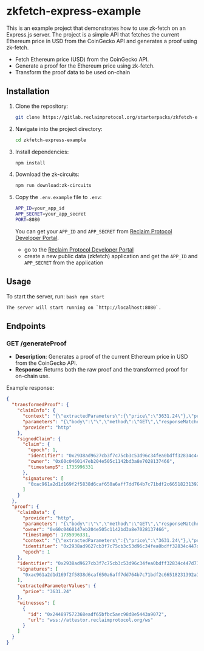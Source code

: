 # zkfetch-express-example

This is an example project that demonstrates how to use zk-fetch on an Express.js server. The project is a simple API that fetches the current Ethereum price in USD from the CoinGecko API and generates a proof using zk-fetch.

- Fetch Ethereum price (USD) from the CoinGecko API.
- Generate a proof for the Ethereum price using zk-fetch.
- Transform the proof data to be used on-chain

## Installation

1. Clone the repository:

    ```bash
    git clone https://gitlab.reclaimprotocol.org/starterpacks/zkfetch-express-example
    ```

2. Navigate into the project directory:

    ```bash
    cd zkfetch-express-example
    ```

3. Install dependencies:

    ```bash
    npm install
    ```

4. Download the zk-circuits:

    ```bash
    npm run download:zk-circuits
    ```

5. Copy the `.env.example` file to `.env`: 

    ```bash
    APP_ID=your_app_id
    APP_SECRET=your_app_secret
    PORT=8080
    ```

    You can get your `APP_ID` and `APP_SECRET` from [Reclaim Protocol Developer Portal](https://dev.reclaimprotocol.org).
    - go to the [Reclaim Protocol Developer Portal](https://dev.reclaimprotocol.org)
    - create a new public data (zkfetch) application and get the `APP_ID` and `APP_SECRET` from the application

## Usage

To start the server, run:
    ```bash
    npm start
    ```

    The server will start running on `http://localhost:8080`.

## Endpoints


### GET /generateProof

- **Description**: Generates a proof of the current Ethereum price in USD from the CoinGecko API.
- **Response**: Returns both the raw proof and the transformed proof for on-chain use.

Example response:

```json
{
  "transformedProof": {
    "claimInfo": {
      "context": "{\"extractedParameters\":{\"price\":\"3631.24\"},\"providerHash\":\"0xf24d5fcf27bb451191f7995e51c600440144d5d590ddf0daed50389498855189\"}",
      "parameters": "{\"body\":\"\",\"method\":\"GET\",\"responseMatches\":[{\"type\":\"regex\",\"value\":\"\\\\{\\\"ethereum\\\":\\\\{\\\"usd\\\":(?\u003Cprice\u003E[\\\\d\\\\.]+)\\\\}\\\\}\"}],\"responseRedactions\":[{\"regex\":\"\\\\{\\\"ethereum\\\":\\\\{\\\"usd\\\":(?\u003Cprice\u003E[\\\\d\\\\.]+)\\\\}\\\\}\"}],\"url\":\"https://api.coingecko.com/api/v3/simple/price?ids=ethereum&vs_currencies=usd\"}",
      "provider": "http"
    },
    "signedClaim": {
      "claim": {
        "epoch": 1,
        "identifier": "0x2938ad9627cb3f7c75cb3c53d96c34fea0bdff32834c447d71660fa48fab4b7e",
        "owner": "0x60c0460147eb204e505c1142bd3a8e7028137466",
        "timestampS": 1735996331
      },
      "signatures": [
        "0xac961a2d1d169f2f5838d6caf650a6aff7dd764b7c71bdf2c66518231392a11f4ea1917190c0d9579bd6180f8b04fd2a42c1d8a78abbb711cf47fdf6466ad0e31b"
      ]
    }
  },
  "proof": {
    "claimData": {
      "provider": "http",
      "parameters": "{\"body\":\"\",\"method\":\"GET\",\"responseMatches\":[{\"type\":\"regex\",\"value\":\"\\\\{\\\"ethereum\\\":\\\\{\\\"usd\\\":(?\u003Cprice\u003E[\\\\d\\\\.]+)\\\\}\\\\}\"}],\"responseRedactions\":[{\"regex\":\"\\\\{\\\"ethereum\\\":\\\\{\\\"usd\\\":(?\u003Cprice\u003E[\\\\d\\\\.]+)\\\\}\\\\}\"}],\"url\":\"https://api.coingecko.com/api/v3/simple/price?ids=ethereum&vs_currencies=usd\"}",
      "owner": "0x60c0460147eb204e505c1142bd3a8e7028137466",
      "timestampS": 1735996331,
      "context": "{\"extractedParameters\":{\"price\":\"3631.24\"},\"providerHash\":\"0xf24d5fcf27bb451191f7995e51c600440144d5d590ddf0daed50389498855189\"}",
      "identifier": "0x2938ad9627cb3f7c75cb3c53d96c34fea0bdff32834c447d71660fa48fab4b7e",
      "epoch": 1
    },
    "identifier": "0x2938ad9627cb3f7c75cb3c53d96c34fea0bdff32834c447d71660fa48fab4b7e",
    "signatures": [
      "0xac961a2d1d169f2f5838d6caf650a6aff7dd764b7c71bdf2c66518231392a11f4ea1917190c0d9579bd6180f8b04fd2a42c1d8a78abbb711cf47fdf6466ad0e31b"
    ],
    "extractedParameterValues": {
      "price": "3631.24"
    },
    "witnesses": [
      {
        "id": "0x244897572368eadf65bfbc5aec98d8e5443a9072",
        "url": "wss://attestor.reclaimprotocol.org/ws"
      }
    ]
  }
}
```
